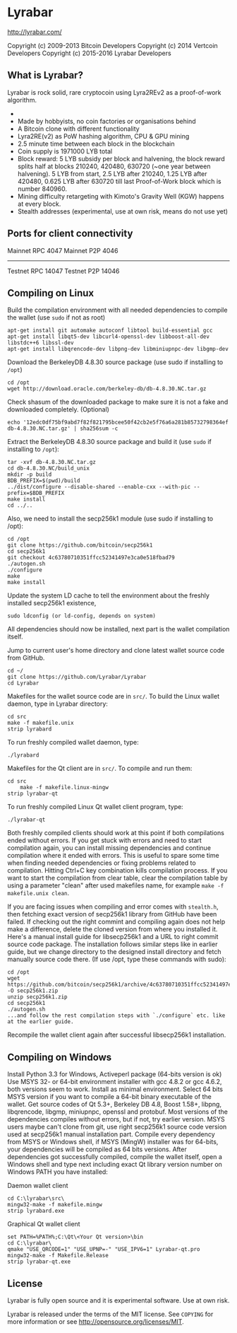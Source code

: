 Lyrabar
=======

http://lyrabar.com/

Copyright (c) 2009-2013 Bitcoin Developers
Copyright (c) 2014 Vertcoin Developers
Copyright (c) 2015-2016 Lyrabar Developers

What is Lyrabar?
----------------

Lyrabar is rock solid, rare cryptocoin using Lyra2REv2 as a proof-of-work algorithm.

 - 
 - Made by hobbyists, no coin factories or organisations behind
 - A Bitcoin clone with different functionality
 - Lyra2RE(v2) as PoW hashing algorithm, CPU & GPU mining
 - 2.5 minute time between each block in the blockchain
 - Coin supply is 1971000 LYB total
 - Block reward: 5 LYB subsidy per block and halvening, the block reward splits half at blocks 210240, 420480, 630720 (~one year between halvening). 5 LYB from start, 2.5 LYB after 210240, 1.25 LYB after 420480, 0.625 LYB after 630720 till last Proof-of-Work block which is number 840960.
 - Mining difficulty retargeting with Kimoto's Gravity Well (KGW) happens at every block.
 - Stealth addresses (experimental, use at own risk, means do not use yet)


Ports for client connectivity
-----------------------------
 
Mainnet RPC 4047
Mainnet P2P 4046

---

Testnet RPC 14047
Testnet P2P 14046


Compiling on Linux
------------------

Build the compilation environment with all needed dependencies to compile the wallet (use `sudo` if not as root)

	apt-get install git automake autoconf libtool build-essential gcc
	apt-get install libqt5-dev libcurl4-openssl-dev libboost-all-dev libstdc++6 libssl-dev
	apt-get install libqrencode-dev libpng-dev libminiupnpc-dev libgmp-dev
	
Download the BerkeleyDB 4.8.30 source package (use sudo if installing to `/opt`)

	cd /opt
	wget http://download.oracle.com/berkeley-db/db-4.8.30.NC.tar.gz

Check shasum of the downloaded package to make sure it is not a fake and downloaded completely. (Optional)

	echo '12edc0df75bf9abd7f82f821795bcee50f42cb2e5f76a6a281b85732798364ef  db-4.8.30.NC.tar.gz' | sha256sum -c

Extract the BerkeleyDB 4.8.30 source package and build it (use `sudo` if installing to `/opt`):

	tar -xvf db-4.8.30.NC.tar.gz
	cd db-4.8.30.NC/build_unix
	mkdir -p build
	BDB_PREFIX=$(pwd)/build
	../dist/configure --disable-shared --enable-cxx --with-pic --prefix=$BDB_PREFIX
	make install
	cd ../..

Also, we need to install the secp256k1 module (use sudo if installing to /opt):
	
	cd /opt
	git clone https://github.com/bitcoin/secp256k1
	cd secp256k1
	git checkout 4c63780710351ffcc52341497e3ca0e518fbad79
	./autogen.sh
	./configure
	make
	make install

Update the system LD cache to tell the environment about the freshly installed secp256k1 existence,

	sudo ldconfig (or ld-config, depends on system)

All dependencies should now be installed, next part is the wallet compilation itself.

Jump to current user's home directory and clone latest wallet source code from GitHub.

	cd ~/
	git clone https://github.com/Lyrabar/Lyrabar
	cd Lyrabar

Makefiles for the wallet source code are in `src/`. To build the Linux wallet daemon, type in Lyrabar directory:

	cd src
	make -f makefile.unix
	strip lyrabard
	
To run freshly compiled wallet daemon, type:
	
	./lyrabard

Makefiles for the Qt client are in `src/`. To compile and run them:

	cd src
    	make -f makefile.linux-mingw
	strip lyrabar-qt
	
To run freshly compiled Linux Qt wallet client program, type:
	
	./lyrabar-qt

Both freshly compiled clients should work at this point if both compilations ended without errors.
If you get stuck with errors and need to start compilation again, you can install missing dependencies and continue compilation where it ended with errors. This is useful to spare some time when finding needed dependencies or fixing problems related to compilation. Hitting Ctrl+C key combination kills compilation process. If you want to start the compilation from clear table, clear the compilation table by using a parameter "clean" after used makefiles name, for example `make -f makefile.unix clean`.

If you are facing issues when compiling and error comes with `stealth.h`, then fetching exact version of secp256k1 library from GitHub have been failed. If checking out the right commint and compiling again does not help make a difference, delete the cloned version from where you installed it. Here's a manual install guide for libsecp256k1 and a URL to right commit source code package. The installation follows similar steps like in earlier guide, but we change directory to the designed install directory and fetch manually source code there. (If use /opt, type these commands with sudo):

	cd /opt
	wget https://github.com/bitcoin/secp256k1/archive/4c63780710351ffcc52341497e3ca0e518fbad79.zip -O secp256k1.zip
	unzip secp256k1.zip
	cd secp256k1
	./autogen.sh
	...and follow the rest compilation steps with `./configure` etc. like at the earlier guide.
	
Recompile the wallet client again after successful libsecp256k1 installation.


Compiling on Windows
--------------------
Install Python 3.3 for Windows, Activeperl package (64-bits version is ok)
Use MSYS 32- or 64-bit environment installer with gcc 4.8.2 or gcc 4.6.2, both versions seem to work. Install as minimal environment. Select 64 bits MSYS version if you want to compile a 64-bit binary executable of the wallet.
Get source codes of Qt 5.3+, Berkeley DB 4.8, Boost 1.58+, libpng, libqrencode, libgmp, miniupnpc, openssl and protobuf. Most versions of the dependencies compiles without errors, but if not, try earlier version.
MSYS users maybe can't clone from git, use right secp256k1 source code version used at secp256k1 manual installation part.
Compile every dependency from MSYS or Windows shell, if MSYS (MingW) installer was for 64-bits, your dependencies will be compiled as 64 bits versions. After dependencies got successfully compiled, compile the wallet itself, open a Windows shell and type next including exact Qt library version number on Windows PATH you have installed:

Daemon wallet client

	cd C:\lyrabar\src\
	mingw32-make -f makefile.mingw
	strip lyrabard.exe

Graphical Qt wallet client

	set PATH=%PATH%;C:\Qt\<Your Qt version>\bin
	cd C:\lyrabar\
	qmake "USE_QRCODE=1" "USE_UPNP=-" "USE_IPV6=1" Lyrabar-qt.pro
	mingw32-make -f Makefile.Release
	strip lyrabar-qt.exe

License
-------

Lyrabar is fully open source and it is experimental software. Use at own risk.

Lyrabar is released under the terms of the MIT license. See `COPYING` for more
information or see http://opensource.org/licenses/MIT.

